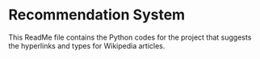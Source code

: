 # Recommendation System 

This ReadMe file contains the Python codes for the project that suggests the hyperlinks and types for Wikipedia articles. 
